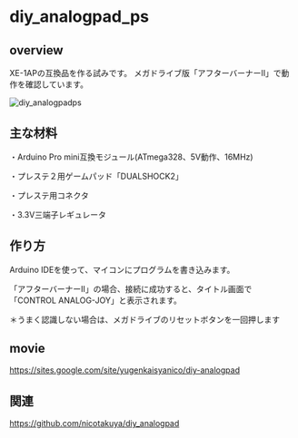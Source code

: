 # diy_analogpad_ps

## overview
XE-1APの互換品を作る試みです。
メガドライブ版「アフターバーナーII」で動作を確認しています。

![diy_analogpadps](https://user-images.githubusercontent.com/5597377/174466662-26c29c60-1b4c-4b4d-b915-08dad657b230.jpg)

## 主な材料

・Arduino Pro mini互換モジュール(ATmega328、5V動作、16MHz)

・プレステ２用ゲームパッド「DUALSHOCK2」

・プレステ用コネクタ

・3.3V三端子レギュレータ

## 作り方

Arduino IDEを使って、マイコンにプログラムを書き込みます。

「アフターバーナーII」の場合、接続に成功すると、タイトル画面で「CONTROL ANALOG-JOY」と表示されます。

＊うまく認識しない場合は、メガドライブのリセットボタンを一回押します


## movie
https://sites.google.com/site/yugenkaisyanico/diy-analogpad

## 関連
https://github.com/nicotakuya/diy_analogpad

